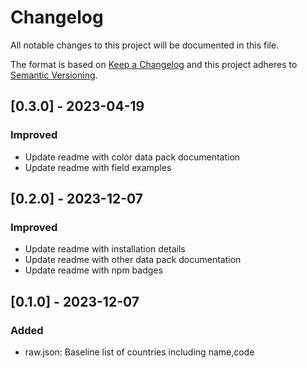 # Changelog

All notable changes to this project will be documented in this file.

The format is based on [Keep a Changelog](https://keepachangelog.com/en/1.0.0/) and this project adheres to [Semantic
Versioning](https://semver.org/spec/v2.0.0.html).

## [0.3.0] - 2023-04-19
### Improved
- Update readme with color data pack documentation
- Update readme with field examples

## [0.2.0] - 2023-12-07
### Improved
- Update readme with installation details
- Update readme with other data pack documentation
- Update readme with npm badges

## [0.1.0] - 2023-12-07
### Added
- raw.json: Baseline list of countries including name,code
